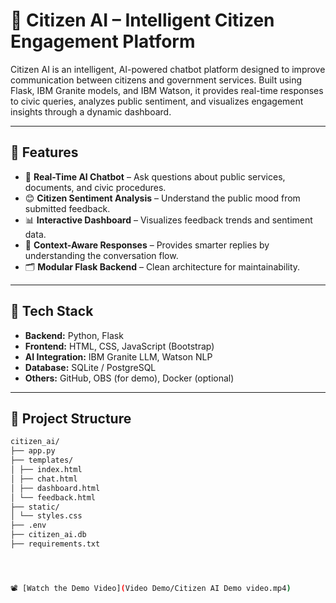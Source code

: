 # 🤖 Citizen AI – Intelligent Citizen Engagement Platform

Citizen AI is an intelligent, AI-powered chatbot platform designed to improve communication between citizens and government services. Built using Flask, IBM Granite models, and IBM Watson, it provides real-time responses to civic queries, analyzes public sentiment, and visualizes engagement insights through a dynamic dashboard.

---

## 📌 Features

- 💬 **Real-Time AI Chatbot** – Ask questions about public services, documents, and civic procedures.
- 😊 **Citizen Sentiment Analysis** – Understand the public mood from submitted feedback.
- 📊 **Interactive Dashboard** – Visualizes feedback trends and sentiment data.
- 🎯 **Context-Aware Responses** – Provides smarter replies by understanding the conversation flow.
- 🗂️ **Modular Flask Backend** – Clean architecture for maintainability.

---

## 🚀 Tech Stack

- **Backend:** Python, Flask
- **Frontend:** HTML, CSS, JavaScript (Bootstrap)
- **AI Integration:** IBM Granite LLM, Watson NLP
- **Database:** SQLite / PostgreSQL
- **Others:** GitHub, OBS (for demo), Docker (optional)

---

## 📁 Project Structure

```bash
citizen_ai/
├── app.py
├── templates/
│ ├── index.html
│ ├── chat.html
│ ├── dashboard.html
│ └── feedback.html
├── static/
│ └── styles.css
├── .env
├── citizen_ai.db
├── requirements.txt




📽️ [Watch the Demo Video](Video Demo/Citizen AI Demo video.mp4)

